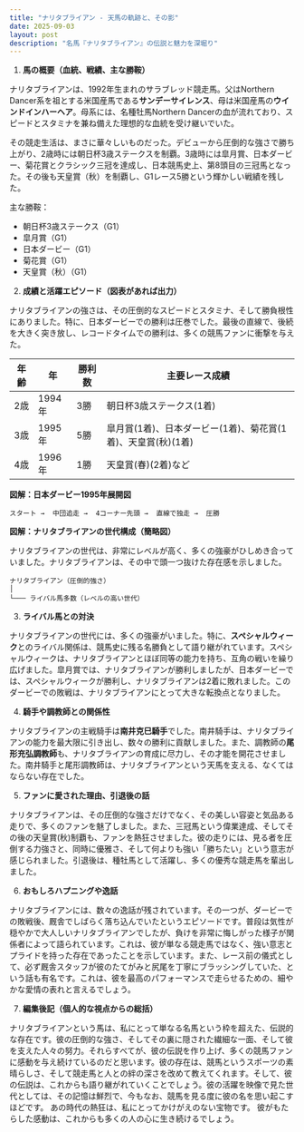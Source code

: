```yaml
---
title: "ナリタブライアン - 天馬の軌跡と、その影"
date: 2025-09-03
layout: post
description: "名馬『ナリタブライアン』の伝説と魅力を深堀り"
---
```


1. **馬の概要（血統、戦績、主な勝鞍）**

ナリタブライアンは、1992年生まれのサラブレッド競走馬。父はNorthern Dancer系を祖とする米国産馬である**サンデーサイレンス**、母は米国産馬の**ウインドインハーヘア**。母系には、名種牡馬Northern Dancerの血が流れており、スピードとスタミナを兼ね備えた理想的な血統を受け継いでいた。

その競走生活は、まさに華々しいものだった。デビューから圧倒的な強さで勝ち上がり、2歳時には朝日杯3歳ステークスを制覇。3歳時には皐月賞、日本ダービー、菊花賞とクラシック三冠を達成し、日本競馬史上、第8頭目の三冠馬となった。その後も天皇賞（秋）を制覇し、G1レース5勝という輝かしい戦績を残した。

主な勝鞍：

* 朝日杯3歳ステークス（G1）
* 皐月賞（G1）
* 日本ダービー（G1）
* 菊花賞（G1）
* 天皇賞（秋）（G1）


2. **成績と活躍エピソード（図表があれば出力）**

ナリタブライアンの強さは、その圧倒的なスピードとスタミナ、そして勝負根性にありました。特に、日本ダービーでの勝利は圧巻でした。最後の直線で、後続を大きく突き放し、レコードタイムでの勝利は、多くの競馬ファンに衝撃を与えた。

| 年齢 | 年 | 勝利数 | 主要レース成績 |
|---|---|---|---|
| 2歳 | 1994年 | 3勝 | 朝日杯3歳ステークス(1着) |
| 3歳 | 1995年 | 5勝 | 皐月賞(1着)、日本ダービー(1着)、菊花賞(1着)、天皇賞(秋)(1着) |
| 4歳 | 1996年 | 1勝 |  天皇賞(春)(2着)など |

**図解：日本ダービー1995年展開図**

```
スタート →  中団追走 →  4コーナー先頭 →  直線で独走 →  圧勝
```

**図解：ナリタブライアンの世代構成（簡略図）**

ナリタブライアンの世代は、非常にレベルが高く、多くの強豪がひしめき合っていました。ナリタブライアンは、その中で頭一つ抜けた存在感を示しました。

```
ナリタブライアン（圧倒的強さ）
│
└─── ライバル馬多数（レベルの高い世代）
```


3. **ライバル馬との対決**

ナリタブライアンの世代には、多くの強豪がいました。特に、**スペシャルウィーク**とのライバル関係は、競馬史に残る名勝負として語り継がれています。スペシャルウィークは、ナリタブライアンとほぼ同等の能力を持ち、互角の戦いを繰り広げました。皐月賞では、ナリタブライアンが勝利しましたが、日本ダービーでは、スペシャルウィークが勝利し、ナリタブライアンは2着に敗れました。このダービーでの敗戦は、ナリタブライアンにとって大きな転換点となりました。


4. **騎手や調教師との関係性**

ナリタブライアンの主戦騎手は**南井克巳騎手**でした。南井騎手は、ナリタブライアンの能力を最大限に引き出し、数々の勝利に貢献しました。また、調教師の**尾形充弘調教師**も、ナリタブライアンの育成に尽力し、その才能を開花させました。南井騎手と尾形調教師は、ナリタブライアンという天馬を支える、なくてはならない存在でした。


5. **ファンに愛された理由、引退後の話**

ナリタブライアンは、その圧倒的な強さだけでなく、その美しい容姿と気品ある走りで、多くのファンを魅了しました。また、三冠馬という偉業達成、そしてその後の天皇賞(秋)制覇も、ファンを熱狂させました。彼の走りには、見る者を圧倒する力強さと、同時に優雅さ、そして何よりも強い「勝ちたい」という意志が感じられました。引退後は、種牡馬として活躍し、多くの優秀な競走馬を輩出しました。


6. **おもしろハプニングや逸話**

ナリタブライアンには、数々の逸話が残されています。その一つが、ダービーでの敗戦後、厩舎でしばらく落ち込んでいたというエピソードです。普段は気性が穏やかで大人しいナリタブライアンでしたが、負けを非常に悔しがった様子が関係者によって語られています。これは、彼が単なる競走馬ではなく、強い意志とプライドを持った存在であったことを示しています。また、レース前の儀式として、必ず厩舎スタッフが彼のたてがみと尻尾を丁寧にブラッシングしていた、という話も有名です。これは、彼を最高のパフォーマンスで走らせるための、細やかな愛情の表れと言えるでしょう。


7. **編集後記（個人的な視点からの総括）**

ナリタブライアンという馬は、私にとって単なる名馬という枠を超えた、伝説的な存在です。彼の圧倒的な強さ、そしてその裏に隠された繊細な一面、そして彼を支えた人々の努力。それらすべてが、彼の伝説を作り上げ、多くの競馬ファンに感動を与え続けているのだと思います。彼の存在は、競馬というスポーツの素晴らしさ、そして競走馬と人との絆の深さを改めて教えてくれます。そして、彼の伝説は、これからも語り継がれていくことでしょう。彼の活躍を映像で見た世代としては、その記憶は鮮烈で、今もなお、競馬を見る度に彼の名を思い起こすほどです。  あの時代の熱狂は、私にとってかけがえのない宝物です。  彼がもたらした感動は、これからも多くの人の心に生き続けるでしょう。
